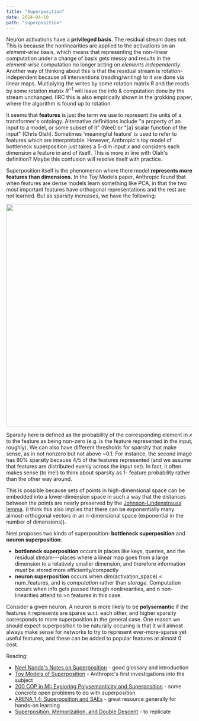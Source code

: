```yaml
---
title: "Superposition"
date: 2024-04-10
path: "superposition"
---
```

Neuron activations have a **privileged basis**. The residual stream does not. This is because the nonlinearities are applied to the activations on an *element-wise* basis, which means that representing the non-linear computation under a change of basis gets messy and results in the *element-wise* computation no longer acting on *elements independently.* Another way of thinking about this is that the residual stream is rotation-independent because all interventions (reading/writing) to it are done via linear maps. Multiplying the writes by some rotation matrix $R$ and the reads by some rotation matrix $R^{-1}$ will leave the info & computation done by the stream unchanged. IIRC this is also empirically shown in the grokking paper, where the algorithm is found up to rotation.

It seems that **features** is just the term we use to represent the units of a transformer's ontology. Alternative definitions include "a property of an input to a model, or some subset of it" (Neel) or "[a] scalar function of the input" (Chris Olah). Sometimes 'meaningful feature' is used to refer to features which are interpretable. However, Anthropic's toy model of bottleneck superposition just takes a 5-dim input $x$ and considers each dimension a feature in and of itself. This is more in line with Olah's definition? Maybe this confusion will resolve itself with practice.

Superposition itself is the phenomenon where there model **represents more features than dimensions.** In the Toy Models paper, Anthropic found that when features are dense models learn something like PCA, in that the two most important features have orthogonal representations and the rest are not learned. But as sparsity increases, we have the following: 

<img src="/images/superposed_features.png" width="600">

Sparsity here is defined as the probability of the corresponding element in $x$ to the feature as being non-zero (e.g. is the feature represented in the input, roughly). We can also have different thresholds for sparsity that make sense, as in not nonzero but not above ~0.1. For instance, the second image has 80% sparsity because 4/5 of the features represented (and we assume that features are distributed evenly across the input set). In fact, it often makes sense (to me!) to think about sparsity as 1- feature probability rather than the other way around. 

This is possible because sets of points in high-dimensional space can be embedded into a lower-dimension space in such a way that the distances between the points are nearly preserved by the [Johnson-Lindenstrauss lemma](https://transformer-circuits.pub/2022/toy_model/index.html). (I think this also implies that there can be exponentially many almost-orthogonal vectors in an n-dimensional space (exponential in the number of dimensions)). 

Neel proposes two kinds of superposition: **bottleneck superposition** and **neuron superposition**:

- **bottleneck superposition** occurs in places like keys, queries, and the residual stream---places where a linear map goes from a large dimension to a relatively smaller dimension, and therefore information *must* be stored more efficiently/compactly
- **neuron superposition** occurs when dim(activation_space) < num_features, and is *computation* rather than *storage.* Computation occurs when info gets passed through nonlinearities, and n non-linearities attend to >n features in this case.

Consider a given neuron. A neuron is more likely to be **polysemantic** if the features it represents are sparse w.r.t. each other, and higher sparsity corresponds to more superposition in the general case. One reason we should expect superposition to be naturally occuring is that it will almost always make sense for networks to try to represent ever-more-sparse yet useful features, and these can be added to popular features at almost 0 cost. 

Reading:

- [Neel Nanda's Notes on Superposition](https://dynalist.io/d/n2ZWtnoYHrU1s4vnFSAQ519J#z=3br1psLRIjQCOv2T4RN3V6F2) - good glossary and introduction
- [Toy Models of Superposition](https://transformer-circuits.pub/2022/toy_model/index.html) - Anthropic's first investigations into the subject
- [200 COP in MI: Exploring Polysemanticity and Superposition](https://www.alignmentforum.org/posts/o6ptPu7arZrqRCxyz/200-cop-in-mi-exploring-polysemanticity-and-superposition) - some concrete open problems to do with superposition 
- [ARENA 1.4: Superposition and SAEs](https://arena3-chapter1-transformer-interp.streamlit.app/%5B1.4%5D_Superposition_&_SAEs) - great resource generally for hands-on learning
- [Superposition, Memorization, and Double Descent](https://transformer-circuits.pub/2023/toy-double-descent/index.html) - to replicate